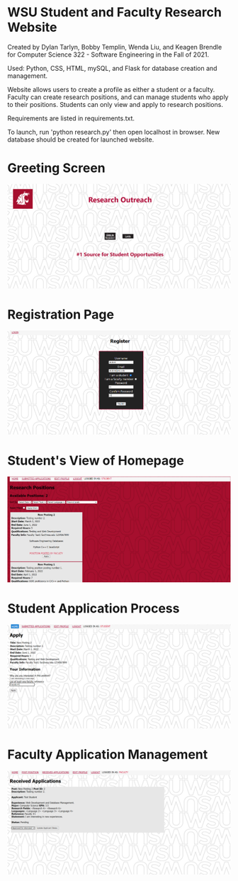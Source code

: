 # WSU Student and Faculty Research Website

Created by Dylan Tarlyn, Bobby Templin, Wenda Liu, and Keagen Brendle for Computer Science 322 - Software Engineering in the Fall of 2021.

Used: Python, CSS, HTML, mySQL, and Flask for database creation and management. 

Website allows users to create a profile as either a student or a faculty. Faculty can create research positions, and can manage students who apply to their positions. Students can only view and apply to research positions.

Requirements are listed in requirements.txt.

To launch, run 'python research.py' then open localhost in browser. New database should be created for launched website.

# Greeting Screen

![](greetingscreen.PNG)

# Registration Page

![](register.PNG)

# Student's View of Homepage

![](studentviewpos.PNG)

# Student Application Process

![](studentapplying.PNG)

# Faculty Application Management

![](facultyapps.PNG)
